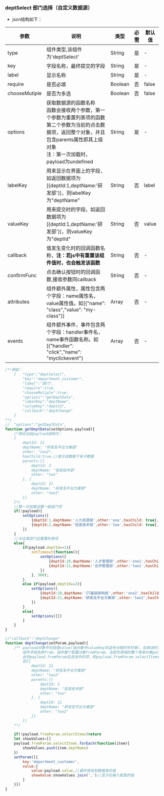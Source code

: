 ### deptSelect 部门选择（自定义数据源）
- json结构如下：

| 参数      | 说明          | 类型      | 必需        | 默认值  |
|---------- |-------------- |---------- |-------------|-------- |
| type      | 组件类型,该组件为'deptSelect' | String  | 是 | - |
| key       | 字段名称，最终提交的字段 | String  | 是 | - |
| label     | 显示名称 | String  | 是 | - |
| require   | 是否必填 | Boolean  | 否 | false |
| chooseMutiple   | 是否为多选 | Boolean  | 否 | false |
| options   | 获取数据源的函数名称<br>函数会接收两个参数，第一个参数为重置列表项的函数<br>第二个参数为当前的点击数据项，返回整个对象，并且包含parents属性即其上级对象<br>注：第一次加载时，payload为undefined | String  | 是 | - |
| labelKey   | 用来显示在界面上的字段，如返回数据项为[{deptId:1,deptName:'研发部'}]，则labelKey为"deptName" | String  | 否 | label |
| valueKey   | 用来提交时的字段，如返回数据项为[{deptId:1,deptName:'研发部'}]，则valueKey为"deptId" | String  | 否 | value |
| callback   | 值发生变化时的回调函数名称，**注：若js中有重置该组件值时，也会触发该函数** | String  | 否 | - |
| confirmFunc | 点击确认按钮时的回调函数,接收参数同callback | String  | 否 | - |
| attributes  | 组件额外属性，属性包含两个字段：name属性名，value属性值。如[{"name": "class","value": "my-class"}] | Array  | 否 | - |
| events     | 组件额外事件，事件包含两个字段：handler事件名，name事件函数名称。如[{"handler": "click","name": "myclickevent"} | Array  | 否 | - |

```js
/**例如：
    {   "type":"deptSelect",
        "key":"department_customer",
        "label":"部门",
        "require":true,
        "chooseMutiple":true,
        "options":"getDeptData",
        "labelKey":"deptName",
        "valueKey":"deptId",
        "callback":"deptChange"
    }
**/
//  "options":"getDeptData",
function getDeptData(setOptions,payload){
    /*假设当前payload结构为：
    {
        deptId: 21
        deptName: "研发及平台方案部"
        other: "two2",
        hasChild:true,//表示该数据下有子数据
        parents:[{
            deptId: 2
            deptName: "信息技术部"
            other: "two"
        }, {
            deptId: 21
            deptName: "研发及平台方案部"
            other: "two2"
        }]
    }*/
    //第一次加载设置一级部门项
    if(!payload){
        setOptions([
            {deptId:1,deptName:'人力资源部',other:'one',hasChild: true},
            {deptId:2,deptName:'信息技术部',other:'two',hasChild: true},
        ]) 
    }
    //点击某部门后重置列表项
    else{
        if(payload.deptId==1){
            setTimeout(function(){
                setOptions([
                    {deptId:10,deptName:'人才管理部',other:'one1',hasChild: false},
                    {deptId:11,deptName:'合作管理部',other:'two1',hasChild: false},
                ])
            }, 500);
        }
        else if(payload.deptId==2){
            setOptions([
                {deptId:20,deptName:'IT基础架构部',other:'one2',hasChild: false},
                {deptId:21,deptName:'研发及平台方案部',other:'two2',hasChild: false},
            ])
        }
        else{
            setOptions([])
        }
    }
}

//"callback":"deptChange" 
function deptChange(setParam,payload){
    /** payload对象中包括值value(由对象中valueKey的逗号分隔的字符串），如单选时为"1",多选时为"1,2"
        组件字段名称from，组件整个配置对象fromParam，当前作用域的整个表单对象params
        此时payload.fromParam包含选中的项，即payload.fromParam.selectItems，为对象数组,
        如[{
            deptId: 21
            deptName: "研发及平台方案部"
            other: "two2"
            parents:[{
                deptId: 2
                deptName: "信息技术部"
                other: "two"
            }, {
                deptId: 21
                deptName: "研发及平台方案部"
                other: "two2"
            }]
        }]
    **/
    
    if(!payload.fromParam.selectItems)return
    let showValues=[]
    payload.fromParam.selectItems.forEach(function(item){
        showValues.push(item.deptName)
    })
    setParam([{
        key:'department_customer',
        value:{
            value:payload.value,//最终保存到数据库的值
            showValue:showValues.join(',')//显示在输入框里的值
        }
    }])  
}
```